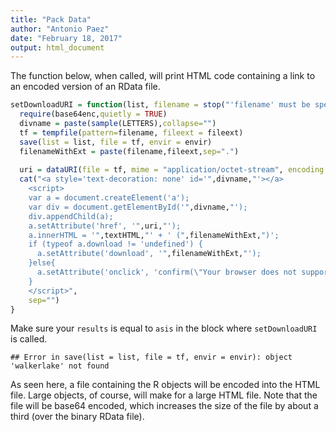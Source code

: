 ```yaml
---
title: "Pack Data"
author: "Antonio Paez"
date: "February 18, 2017"
output: html_document
---
```





The function below, when called, will print HTML code containing a link to an encoded version of an RData file.


```r
setDownloadURI = function(list, filename = stop("'filename' must be specified"), textHTML = "Click here to download the data.", fileext = "RData", envir = parent.frame()){
  require(base64enc,quietly = TRUE)
  divname = paste(sample(LETTERS),collapse="")
  tf = tempfile(pattern=filename, fileext = fileext)
  save(list = list, file = tf, envir = envir)
  filenameWithExt = paste(filename,fileext,sep=".")
  
  uri = dataURI(file = tf, mime = "application/octet-stream", encoding = "base64")
  cat("<a style='text-decoration: none' id='",divname,"'></a>
    <script>
    var a = document.createElement('a');
    var div = document.getElementById('",divname,"');
    div.appendChild(a);
    a.setAttribute('href', '",uri,"');
    a.innerHTML = '",textHTML,"' + ' (",filenameWithExt,")';
    if (typeof a.download != 'undefined') {
      a.setAttribute('download', '",filenameWithExt,"');
    }else{
      a.setAttribute('onclick', 'confirm(\"Your browser does not support the download HTML5 attribute. You must rename the file to ",filenameWithExt," after downloading it (or use Chrome/Firefox/Opera). \")');
    }
    </script>",
    sep="")
}
```

Make sure your `results` is equal to `asis` in the block where `setDownloadURI` is called.


```
## Error in save(list = list, file = tf, envir = envir): object 'walkerlake' not found
```

As seen here, a file containing the R objects will be encoded into the HTML file. Large objects, of course, will make for a large HTML file. Note that the file will be base64 encoded, which increases the size of the file by about a third (over the binary RData file).
